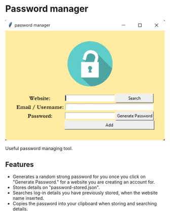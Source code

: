 # Password manager

![alt text](https://github.com/nayajueun/password-storage/blob/master/demo.jpg?raw=true)

Useful password managing tool.

## Features

- Generates a random strong password for you once you click on "Generate Password." for a website you are creating an account for.
- Stores details on "password-stored.json".
- Searches log-in details you have previously stored, when the website name inserted.
- Copies the password into your clipboard when storing and searching details.

